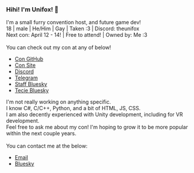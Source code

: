 ### Hihi! I'm Unifox! 👋

I'm a small furry convention host, and future game dev! \
18 | male | He/Him | Gay | Taken :3 | Discord: theunifox \
Next con: April 12 - 14! | Free to attend! | Owned by: Me :3 \
 \
You can check out my con at any of below!
 - [Con GitHub](https://github.com/The-Energetic-Convention)
 - [Con Site](https://thenergeticon.com)
 - [Discord](https://discord.gg/Rte9sbK76D)
 - [Telegram](https://t.me/thenergeticon)
 - [Staff Bluesky](https://bsky.app/profile/thenergeticon.com)
 - [Tecie Bluesky](https://bsky.app/profile/tecie.thenergeticon.com) 

I'm not really working on anything specific. \
I know C#, C/C++, Python, and a bit of HTML, JS, CSS. \
I am also decently experienced with Unity development, including for VR development. \
Feel free to ask me about my con! I'm hoping to grow it to be more popular within the next couple years. \
 \
You can contact me at the below:
 - [Email](unifox@thenergeticon.com)
 - [Bluesky](https://bsky.app/profile/unifox.thenergeticon.com)
